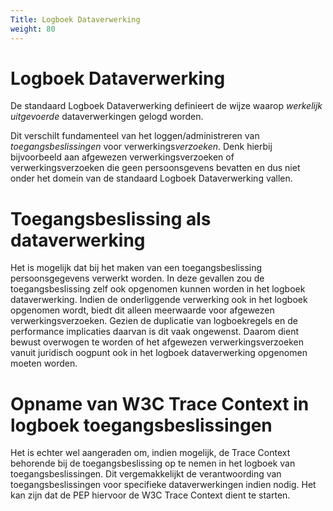 ```yaml
---
Title: Logboek Dataverwerking
weight: 80
---
```


# Logboek Dataverwerking

De standaard Logboek Dataverwerking definieert de wijze waarop _werkelijk uitgevoerde_ dataverwerkingen gelogd worden.

Dit verschilt fundamenteel van het loggen/administreren van _toegangsbeslissingen_ voor verwerkings*verzoeken*. Denk hierbij bijvoorbeeld aan afgewezen verwerkingsverzoeken of verwerkingsverzoeken die geen persoonsgevens bevatten en dus niet onder het domein van de standaard Logboek Dataverwerking vallen.

# Toegangsbeslissing als dataverwerking

Het is mogelijk dat bij het maken van een toegangsbeslissing persoonsgegevens verwerkt worden. In deze gevallen zou de toegangsbeslissing zelf ook opgenomen kunnen worden in het logboek dataverwerking. Indien de onderliggende verwerking ook in het logboek opgenomen wordt, biedt dit alleen meerwaarde voor afgewezen verwerkingsverzoeken. Gezien de duplicatie van logboekregels en de performance implicaties daarvan is dit vaak ongewenst. Daarom dient bewust overwogen te worden of het afgewezen verwerkingsverzoeken vanuit juridisch oogpunt ook in het logboek dataverwerking opgenomen moeten worden.

# Opname van W3C Trace Context in logboek toegangsbeslissingen

Het is echter wel aangeraden om, indien mogelijk, de Trace Context behorende bij de toegangsbeslissing op te nemen in het logboek van toegangsbeslissingen. Dit vergemakkelijkt de verantwoording van toegangsbeslissingen voor specifieke dataverwerkingen indien nodig. Het kan zijn dat de PEP hiervoor de W3C Trace Context dient te starten.